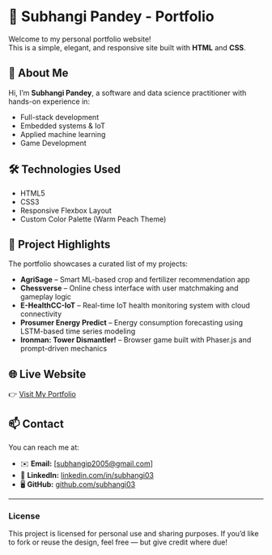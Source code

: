 # 💼 Subhangi Pandey - Portfolio

Welcome to my personal portfolio website!  
This is a simple, elegant, and responsive site built with **HTML** and **CSS**.

## 🌟 About Me

Hi, I’m **Subhangi Pandey**, a software and data science practitioner with hands-on experience in:
- Full-stack development
- Embedded systems & IoT
- Applied machine learning
- Game Development

## 🛠️ Technologies Used

- HTML5
- CSS3
- Responsive Flexbox Layout
- Custom Color Palette (Warm Peach Theme)

## 📁 Project Highlights

The portfolio showcases a curated list of my projects:
- **AgriSage** – Smart ML-based crop and fertilizer recommendation app
- **Chessverse** – Online chess interface with user matchmaking and gameplay logic
- **E-HealthCC-IoT** – Real-time IoT health monitoring system with cloud connectivity
- **Prosumer Energy Predict** – Energy consumption forecasting using LSTM-based time series modeling
- **Ironman: Tower Dismantler!** – Browser game built with Phaser.js and prompt-driven mechanics

## 🌐 Live Website

👉 [Visit My Portfolio](https://subhangi03.github.io/Portfolio/)

## 📫 Contact

You can reach me at:
- ✉️ **Email:** [subhangip2005@gmail.com]
- 💼 **LinkedIn:** [linkedin.com/in/subhangi03](https://www.linkedin.com/in/subhangi03)
- 🖥️ **GitHub:** [github.com/subhangi03](https://github.com/subhangi03)

---

### License

This project is licensed for personal use and sharing purposes. If you’d like to fork or reuse the design, feel free — but give credit where due!

